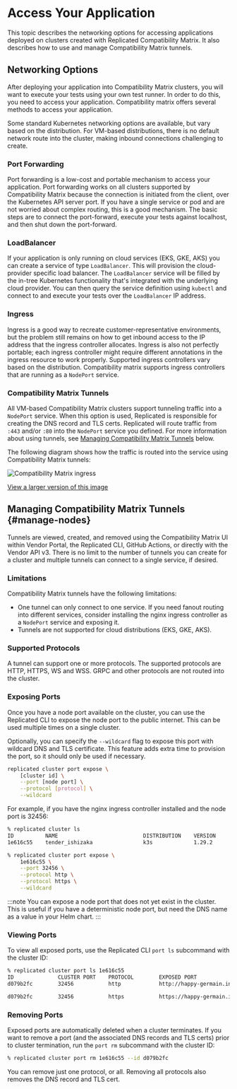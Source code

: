 # Access Your Application

This topic describes the networking options for accessing applications deployed on clusters created with Replicated Compatibility Matrix. It also describes how to use and manage Compatibility Matrix tunnels.

## Networking Options

After deploying your application into Compatibility Matrix clusters, you will want to execute your tests using your own test runner.
In order to do this, you need to access your application. 
Compatibility matrix offers several methods to access your application.

Some standard Kubernetes networking options are available, but vary based on the distribution.
For VM-based distributions, there is no default network route into the cluster, making inbound connections challenging to create.

### Port Forwarding
Port forwarding is a low-cost and portable mechanism to access your application. 
Port forwarding works on all clusters supported by Compatibility Matrix because the connection is initiated from the client, over the Kubernetes API server port.
If you have a single service or pod and are not worried about complex routing, this is a good mechanism. 
The basic steps are to connect the port-forward, execute your tests against localhost, and then shut down the port-forward.

### LoadBalancer
If your application is only running on cloud services (EKS, GKE, AKS) you can create a service of type `LoadBalancer`. 
This will provision the cloud-provider specific load balancer.
The `LoadBalancer` service will be filled by the in-tree Kubernetes functionality that's integrated with the underlying cloud provider.
You can then query the service definition using `kubectl` and connect to and execute your tests over the `LoadBalancer` IP address.

### Ingress
Ingress is a good way to recreate customer-representative environments, but the problem still remains on how to get inbound access to the IP address that the ingress controller allocates.
Ingress is also not perfectly portable; each ingress controller might require different annotations in the ingress resource to work properly.
Supported ingress controllers vary based on the distribution.
Compatibility matrix supports ingress controllers that are running as a `NodePort` service.

### Compatibility Matrix Tunnels
All VM-based Compatibility Matrix clusters support tunneling traffic into a `NodePort` service. 
When this option is used, Replicated is responsible for creating the DNS record and TLS certs.
Replicated will route traffic from `:443` and/or `:80` into the `NodePort` service you defined. For more information about using tunnels, see [Managing Compatibility Matrix Tunnels](#manage-nodes) below.

The following diagram shows how the traffic is routed into the service using Compatibility Matrix tunnels:

<img src="/images/compatibility-matrix-ingress.png" alt="Compatibility Matrix ingress"></img>

[View a larger version of this image](/images/compatibility-matrix-ingress.png)

## Managing Compatibility Matrix Tunnels {#manage-nodes}

Tunnels are viewed, created, and removed using the Compatibility Matrix UI within Vendor Portal, the Replicated CLI, GitHub Actions, or directly with the Vendor API v3. There is no limit to the number of tunnels you can create for a cluster and multiple tunnels can connect to a single service, if desired.

### Limitations

Compatibility Matrix tunnels have the following limitations:
* One tunnel can only connect to one service. If you need fanout routing into different services, consider installing the nginx ingress controller as a `NodePort` service and exposing it.
* Tunnels are not supported for cloud distributions (EKS, GKE, AKS).

### Supported Protocols

A tunnel can support one or more protocols.
The supported protocols are HTTP, HTTPS, WS and WSS.
GRPC and other protocols are not routed into the cluster.

### Exposing Ports
Once you have a node port available on the cluster, you can use the Replicated CLI to expose the node port to the public internet. 
This can be used multiple times on a single cluster.

Optionally, you can specify the `--wildcard` flag to expose this port with wildcard DNS and TLS certificate.
This feature adds extra time to provision the port, so it should only be used if necessary.

```bash
replicated cluster port expose \
    [cluster id] \
    --port [node port] \
    --protocol [protocol] \
    --wildcard
```

For example, if you have the nginx ingress controller installed and the node port is 32456:

```bash
% replicated cluster ls
ID          NAME                           DISTRIBUTION    VERSION       STATUS         
1e616c55    tender_ishizaka                k3s             1.29.2        running        

% replicated cluster port expose \
    1e616c55 \
    --port 32456 \
    --protocol http \
    --protocol https \
    --wildcard
```

:::note
You can expose a node port that does not yet exist in the cluster. 
This is useful if you have a deterministic node port, but need the DNS name as a value in your Helm chart.
:::

### Viewing Ports
To view all exposed ports, use the Replicated CLI `port ls` subcommand with the cluster ID:

```bash
% replicated cluster port ls 1e616c55
ID              CLUSTER PORT    PROTOCOL        EXPOSED PORT                                            WILDCARD        STATUS
d079b2fc        32456           http            http://happy-germain.ingress.replicatedcluster.com      true            ready

d079b2fc        32456           https           https://happy-germain.ingress.replicatedcluster.com     true            ready
```

### Removing Ports
Exposed ports are automatically deleted when a cluster terminates.
If you want to remove a port (and the associated DNS records and TLS certs) prior to cluster termination, run the `port rm` subcommand with the cluster ID:

```bash
% replicated cluster port rm 1e616c55 --id d079b2fc
```

You can remove just one protocol, or all.
Removing all protocols also removes the DNS record and TLS cert.